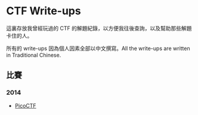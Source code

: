 # CTF Write-ups

這裏存放我曾經玩過的 CTF 的解題紀錄，以方便我往後查詢，以及幫助那些解題卡住的人。

所有的 write-ups 因為個人因素全部以中文撰寫。All the write-ups are written in Traditional Chinese.

## 比賽

### 2014

- [PicoCTF](2014-picoctf)
